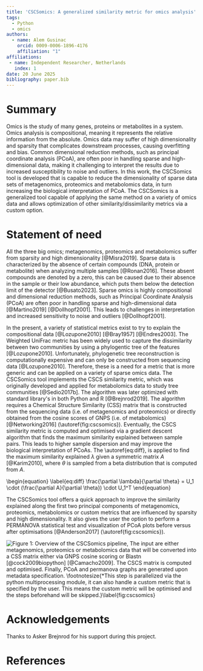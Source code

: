 ```yaml
---
title: 'CSCSomics: A generalized similarity metric for omics analysis'
tags:
  - Python
  - omics
authors:
  - name: Alem Gusinac
    orcid: 0009-0006-1896-4176
    affiliation: "1"
affiliations:
 - name: Independent Researcher, Netherlands
   index: 1
date: 20 June 2025
bibliography: paper.bib
---
```


# Summary

Omics is the study of many genes, proteins or metabolites in a system. Omics analysis is compositional, meaning it represents the relative information from the absolute. Omics data may suffer of high dimensionality and sparsity that complicates downstream processes, causing overfitting and bias. Common dimensional reduction methods, such as principal coordinate analysis (PCoA), are often poor in handling sparse and high-dimensional data, making it challenging to interpret the results due to increased susceptibility to noise and outliers. In this work, the CSCSomics tool is developed that is capable to reduce the dimensionality of sparse data sets of metagenomics, proteomics and metabolomics data, in turn increasing the biological interpretation of PCoA. The CSCSomics is a generalized tool capable of applying the same method on a variety of omics data and allows optimization of other similarity/dissimilarity metrics via a custom option.

# Statement of need

All the three big omics; metagenomics, proteomics and metabolomics suffer from sparsity and high dimensionality [@Misra2019]. Sparse data is characterized by the absence of certain compounds (DNA, protein or metabolite) when analyzing multiple samples [@Ronan2016]. These absent compounds are denoted by a zero, this can be caused due to their absence in the sample or their low abundance, which puts them below the detection limit of the detector [@Busato2023]. Sparse omics is highly compositional and dimensional reduction methods, such as Principal Coordinate Analysis (PCoA) are often poor in handling sparse and high-dimensional data [@Martino2019] [@Dollhopf2001]. This leads to challenges in interpretation and increased sensitivity to noise and outliers [@Dollhopf2001].

In the present, a variety of statistical metrics exist to try to explain the compositional data [@Lozupone2010] [@Bray1957] [@Endres2003]. The Weighted UniFrac metric has been widely used to capture the dissimilarity between two communities by using a phylogentic tree of the features [@Lozupone2010]. Unfortunately, phylogenetic tree reconstruction is computationally expensive and can only be constructed from sequencing data [@Lozupone2010]. 
Therefore, these is a need for a metric that is more generic and can be applied on a variety of sparse omics data. The CSCSomics tool implements the CSCS similarity metric, which was originally developed and applied for metabolomics data to study tree communities [@Sedio2017b]. The algorithm was later optimized with standard library's in both Python and R [@Brejnrod2019]. The algorithm requires a Chemical Structure Similarity (CSS) matrix that is constructed from the sequencing data (i.e. of metagenomics and proteomics) or directly obtained from the cosine scores of GNPS (i.e. of metabolomics) [@Networking2016] (\autoref{fig:cscsomics}). Eventually, the CSCS similarity metric is computed and optimised via a gradient descent algorithm that finds the maximum similarity explained between sample pairs. This leads to higher sample dispersion and may improve the biological interpretation of PCoAs. The \autoref{eq:diff}, is applied to find the maximum similarity explained $\lambda$ given a symmetric matrix $A$ [@Karim2010], where $\theta$ is sampled from a beta distribution that is computed from $A$.

\begin{equation}
\label{eq:diff}
    \frac{\partial \lambda}{\partial \theta} = U_1 \cdot (\frac{\partial A}{\partial \theta}) \cdot U_1^T
\end{equation}

The CSCSomics tool offers a quick approach to improve the similarity explained along the first two principal components of metagenomics, proteomics, metabolomics or custom metrics that are influenced by sparsity and high dimensionality. It also gives the user the option to perform a PERMANOVA statistical test and visualization of PCoA plots before versus after optimisations [@Anderson2017] (\autoref{fig:cscsomics}). 

![Figure 1: Overview of the CSCSomics pipeline, The input are either metagenomics, proteomics or metabolomics data that will be converted into a CSS matrix either via GNPS cosine scoring or Blastn [@cock2009biopython] [@Camacho2009]. The CSCS matrix is computed and optimised. Finally, PCoA and permanova graphs are generated upon metadata specification. \footnotesize{*This step is parallelized via the python multiprocessing module, it can also handle a custom metric that is specified by the user. This means the custom metric will be optimised and the steps beforehand will be skipped.}\label{fig:cscsomics}](figures/CSCSomics.png)

# Acknowledgements

Thanks to Asker Brejnrod for his support during this project.

# References